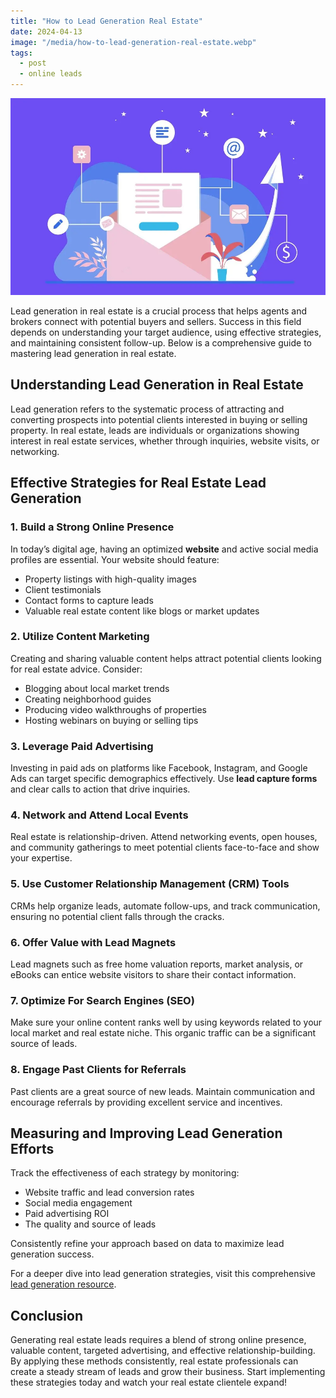 ```yaml
---
title: "How to Lead Generation Real Estate"
date: 2024-04-13
image: "/media/how-to-lead-generation-real-estate.webp"
tags:
  - post
  - online leads
---
```


![How to Lead Generation Real Estate](/media/how-to-lead-generation-real-estate.webp)

Lead generation in real estate is a crucial process that helps agents and brokers connect with potential buyers and sellers. Success in this field depends on understanding your target audience, using effective strategies, and maintaining consistent follow-up. Below is a comprehensive guide to mastering lead generation in real estate.

## Understanding Lead Generation in Real Estate

Lead generation refers to the systematic process of attracting and converting prospects into potential clients interested in buying or selling property. In real estate, leads are individuals or organizations showing interest in real estate services, whether through inquiries, website visits, or networking.

## Effective Strategies for Real Estate Lead Generation

### 1. Build a Strong Online Presence  
In today’s digital age, having an optimized **website** and active social media profiles are essential. Your website should feature:  
- Property listings with high-quality images  
- Client testimonials  
- Contact forms to capture leads  
- Valuable real estate content like blogs or market updates  

### 2. Utilize Content Marketing  
Creating and sharing valuable content helps attract potential clients looking for real estate advice. Consider:  
- Blogging about local market trends  
- Creating neighborhood guides  
- Producing video walkthroughs of properties  
- Hosting webinars on buying or selling tips  

### 3. Leverage Paid Advertising  
Investing in paid ads on platforms like Facebook, Instagram, and Google Ads can target specific demographics effectively. Use **lead capture forms** and clear calls to action that drive inquiries.

### 4. Network and Attend Local Events  
Real estate is relationship-driven. Attend networking events, open houses, and community gatherings to meet potential clients face-to-face and show your expertise.

### 5. Use Customer Relationship Management (CRM) Tools  
CRMs help organize leads, automate follow-ups, and track communication, ensuring no potential client falls through the cracks.

### 6. Offer Value with Lead Magnets  
Lead magnets such as free home valuation reports, market analysis, or eBooks can entice website visitors to share their contact information.

### 7. Optimize For Search Engines (SEO)  
Make sure your online content ranks well by using keywords related to your local market and real estate niche. This organic traffic can be a significant source of leads.

### 8. Engage Past Clients for Referrals  
Past clients are a great source of new leads. Maintain communication and encourage referrals by providing excellent service and incentives.

## Measuring and Improving Lead Generation Efforts

Track the effectiveness of each strategy by monitoring:  
- Website traffic and lead conversion rates  
- Social media engagement  
- Paid advertising ROI  
- The quality and source of leads

Consistently refine your approach based on data to maximize lead generation success.

For a deeper dive into lead generation strategies, visit this comprehensive [lead generation resource](https://leadcraftr.com/posts/lead-generation/).

## Conclusion

Generating real estate leads requires a blend of strong online presence, valuable content, targeted advertising, and effective relationship-building. By applying these methods consistently, real estate professionals can create a steady stream of leads and grow their business. Start implementing these strategies today and watch your real estate clientele expand!
